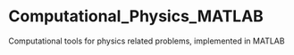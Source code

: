 # Computational_Physics_MATLAB
Computational tools for physics related problems, implemented in MATLAB
